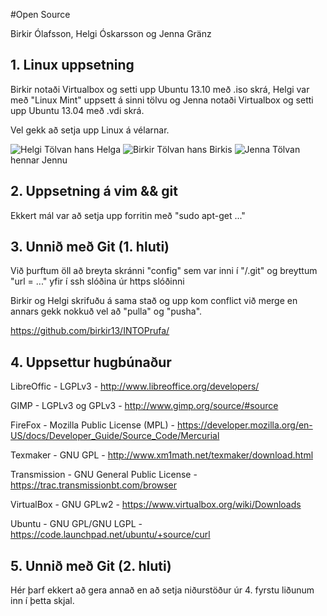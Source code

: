 #Open Source

Birkir Ólafsson,
Helgi Óskarsson og
Jenna Gränz

## 1. Linux uppsetning

Birkir notaði Virtualbox og setti upp Ubuntu 13.10 með .iso skrá,
Helgi var með "Linux Mint" uppsett á sinni tölvu og
Jenna notaði Virtualbox og setti upp Ubuntu 13.04 með .vdi skrá.

Vel gekk að setja upp Linux á vélarnar.

![Helgi](https://dl.dropboxusercontent.com/u/15288557/Helgi.jpeg)
Tölvan hans Helga
![Birkir](https://dl.dropboxusercontent.com/u/15288557/Birkir.jpeg)
Tölvan hans Birkis
![Jenna](https://dl.dropboxusercontent.com/u/15288557/Jenna.JPG)
Tölvan hennar Jennu

## 2. Uppsetning á vim && git

Ekkert mál var að setja upp forritin með "sudo apt-get ..."

## 3. Unnið með Git (1. hluti)

Við þurftum öll að breyta skránni "config" sem var inni í "/.git" og breyttum "url = ..." yfir í ssh slóðina úr https slóðinni

Birkir og Helgi skrifuðu á sama stað og upp kom conflict við merge en annars gekk nokkuð vel að "pulla" og "pusha".

https://github.com/birkir13/INTOPrufa/

## 4. Uppsettur hugbúnaður

LibreOffic - LGPLv3 - http://www.libreoffice.org/developers/ 

GIMP - LGPLv3 og GPLv3 - http://www.gimp.org/source/#source 

FireFox - Mozilla Public License (MPL) - https://developer.mozilla.org/en-US/docs/Developer_Guide/Source_Code/Mercurial 

Texmaker - GNU GPL - http://www.xm1math.net/texmaker/download.html 

Transmission - GNU General Public License - https://trac.transmissionbt.com/browser

VirtualBox - GNU GPLw2 - https://www.virtualbox.org/wiki/Downloads 

Ubuntu - GNU GPL/GNU LGPL - https://code.launchpad.net/ubuntu/+source/curl

## 5. Unnið með Git (2. hluti)

Hér þarf ekkert að gera annað en að setja niðurstöður úr 4. fyrstu liðunum inn í þetta skjal.
